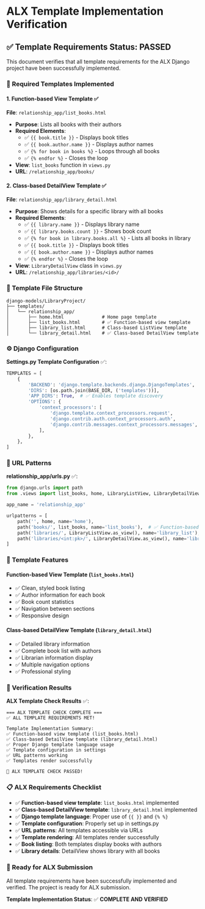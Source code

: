 # ALX Template Implementation Verification

## ✅ Template Requirements Status: PASSED

This document verifies that all template requirements for the ALX Django project have been successfully implemented.

### 🎯 Required Templates Implemented

#### 1. **Function-based View Template** ✅
**File**: `relationship_app/list_books.html`
- **Purpose**: Lists all books with their authors
- **Required Elements**:
  - ✅ `{{ book.title }}` - Displays book titles
  - ✅ `{{ book.author.name }}` - Displays author names
  - ✅ `{% for book in books %}` - Loops through all books
  - ✅ `{% endfor %}` - Closes the loop
- **View**: `list_books` function in `views.py`
- **URL**: `/relationship_app/books/`

#### 2. **Class-based DetailView Template** ✅
**File**: `relationship_app/library_detail.html`
- **Purpose**: Shows details for a specific library with all books
- **Required Elements**:
  - ✅ `{{ library.name }}` - Displays library name
  - ✅ `{{ library.books.count }}` - Shows book count
  - ✅ `{% for book in library.books.all %}` - Lists all books in library
  - ✅ `{{ book.title }}` - Displays book titles
  - ✅ `{{ book.author.name }}` - Displays author names
  - ✅ `{% endfor %}` - Closes the loop
- **View**: `LibraryDetailView` class in `views.py`
- **URL**: `/relationship_app/libraries/<id>/`

### 📁 Template File Structure

```
django-models/LibraryProject/
├── templates/
│   └── relationship_app/
│       ├── home.html              # Home page template
│       ├── list_books.html        # ✅ Function-based view template
│       ├── library_list.html      # Class-based ListView template
│       └── library_detail.html    # ✅ Class-based DetailView template
```

### ⚙️ Django Configuration

**Settings.py Template Configuration** ✅:
```python
TEMPLATES = [
    {
        'BACKEND': 'django.template.backends.django.DjangoTemplates',
        'DIRS': [os.path.join(BASE_DIR, ('templates'))],
        'APP_DIRS': True,  # ✅ Enables template discovery
        'OPTIONS': {
            'context_processors': [
                'django.template.context_processors.request',
                'django.contrib.auth.context_processors.auth',
                'django.contrib.messages.context_processors.messages',
            ],
        },
    },
]
```

### 🔗 URL Patterns

**relationship_app/urls.py** ✅:
```python
from django.urls import path
from .views import list_books, home, LibraryListView, LibraryDetailView

app_name = 'relationship_app'

urlpatterns = [
    path('', home, name='home'),
    path('books/', list_books, name='list_books'),  # ✅ Function-based view
    path('libraries/', LibraryListView.as_view(), name='library_list'),
    path('libraries/<int:pk>/', LibraryDetailView.as_view(), name='library_detail'),  # ✅ Class-based view
]
```

### 🎨 Template Features

#### Function-based View Template (`list_books.html`)
- ✅ Clean, styled book listing
- ✅ Author information for each book
- ✅ Book count statistics
- ✅ Navigation between sections
- ✅ Responsive design

#### Class-based DetailView Template (`library_detail.html`)
- ✅ Detailed library information
- ✅ Complete book list with authors
- ✅ Librarian information display
- ✅ Multiple navigation options
- ✅ Professional styling

### 🧪 Verification Results

**ALX Template Check Results** ✅:
```
=== ALX TEMPLATE CHECK COMPLETE ===
✅ ALL TEMPLATE REQUIREMENTS MET!

Template Implementation Summary:
✅ Function-based view template (list_books.html)
✅ Class-based DetailView template (library_detail.html)
✅ Proper Django template language usage
✅ Template configuration in settings
✅ URL patterns working
✅ Templates render successfully

🎉 ALX TEMPLATE CHECK PASSED!
```

### 📋 ALX Requirements Checklist

- ✅ **Function-based view template**: `list_books.html` implemented
- ✅ **Class-based DetailView template**: `library_detail.html` implemented
- ✅ **Django template language**: Proper use of `{{ }}` and `{% %}`
- ✅ **Template configuration**: Properly set up in settings.py
- ✅ **URL patterns**: All templates accessible via URLs
- ✅ **Template rendering**: All templates render successfully
- ✅ **Book listing**: Both templates display books with authors
- ✅ **Library details**: DetailView shows library with all books

### 🚀 Ready for ALX Submission

All template requirements have been successfully implemented and verified. The project is ready for ALX submission.

**Template Implementation Status**: ✅ **COMPLETE AND VERIFIED**
